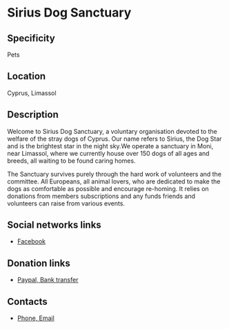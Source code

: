 # Sirius Dog Sanctuary

## Specificity
Pets

## Location
Cyprus, Limassol

## Description
Welcome to Sirius Dog Sanctuary, a voluntary organisation devoted to the welfare of the stray dogs of Cyprus. Our name refers to Sirius, the Dog Star and is the brightest star in the night sky.We operate a sanctuary in Moni, near Limassol, where we currently house over 150 dogs of all ages and breeds, all waiting to be found caring homes.

The Sanctuary survives purely through the hard work of volunteers and the committee. All Europeans, all animal lovers, who are dedicated to make the dogs as comfortable as possible and encourage re-homing. It relies on donations from members subscriptions and any funds friends and volunteers can raise from various events. 

## Social networks links
- [Facebook](https://www.facebook.com/siriusdogsanctuary/)

## Donation links
- [Paypal, Bank transfer](http://www.siriusdogsanctuary.com/en/page/donations-$S1HZzdo8X)

## Contacts
- [Phone, Email](http://www.siriusdogsanctuary.com/en/page/contact-us-$H127pUiIX)